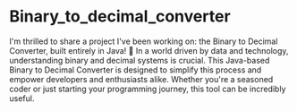 # Binary_to_decimal_converter
I'm thrilled to share a project I've been working on: the Binary to Decimal Converter, built entirely in Java! 🤖
In a world driven by data and technology, understanding binary and decimal systems is crucial. This Java-based Binary to Decimal Converter is designed to simplify this process and empower developers and enthusiasts alike. Whether you're a seasoned coder or just starting your programming journey, this tool can be incredibly useful.
